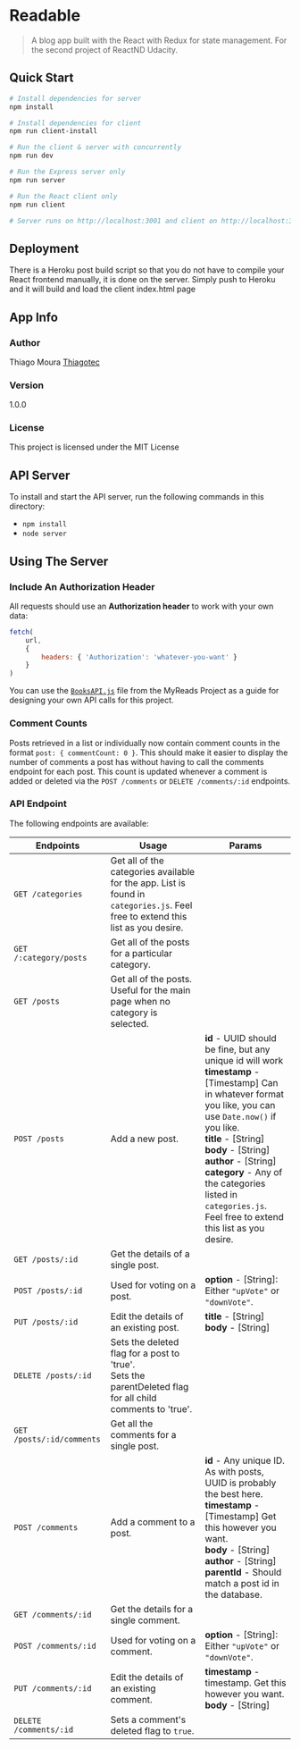 # Readable

> A blog app built with the React with Redux for state management. For the second project of ReactND Udacity.

## Quick Start

```bash
# Install dependencies for server
npm install

# Install dependencies for client
npm run client-install

# Run the client & server with concurrently
npm run dev

# Run the Express server only
npm run server

# Run the React client only
npm run client

# Server runs on http://localhost:3001 and client on http://localhost:3000
```

## Deployment

There is a Heroku post build script so that you do not have to compile your React frontend manually, it is done on the server. Simply push to Heroku and it will build and load the client index.html page

## App Info

### Author

Thiago Moura
[Thiagotec](http://www.thiagotec.com)

### Version

1.0.0

### License

This project is licensed under the MIT License

## API Server

To install and start the API server, run the following commands in this directory:

* `npm install`
* `node server`

## Using The Server

### Include An Authorization Header

All requests should use an **Authorization header** to work with your own data:

```js
fetch(
    url,
    {
        headers: { 'Authorization': 'whatever-you-want' }
    }
)
```

You can use the [`BooksAPI.js`](https://github.com/udacity/reactnd-project-myreads-starter/blob/master/src/BooksAPI.js) file from the MyReads Project as a guide for designing your own API calls for this project.

### Comment Counts
Posts retrieved in a list or individually now contain comment counts in the format `post: { commentCount: 0 }`.  This should make it easier to display the number of comments a post has without having to call the comments endpoint for each post.   This count is updated whenever a comment is added or deleted via the `POST /comments` or `DELETE /comments/:id` endpoints.

### API Endpoint

The following endpoints are available:

| Endpoints       | Usage          | Params         |
|-----------------|----------------|----------------|
| `GET /categories` | Get all of the categories available for the app. List is found in `categories.js`. Feel free to extend this list as you desire. |  |
| `GET /:category/posts` | Get all of the posts for a particular category. |  |
| `GET /posts` | Get all of the posts. Useful for the main page when no category is selected. |  |
| `POST /posts` | Add a new post. | **id** - UUID should be fine, but any unique id will work <br> **timestamp** - [Timestamp] Can in whatever format you like, you can use `Date.now()` if you like. <br> **title** - [String] <br> **body** - [String] <br> **author** - [String] <br> **category** -  Any of the categories listed in `categories.js`. Feel free to extend this list as you desire. |
| `GET /posts/:id` | Get the details of a single post. | |
| `POST /posts/:id` | Used for voting on a post. | **option** - [String]: Either `"upVote"` or `"downVote"`. |
| `PUT /posts/:id` | Edit the details of an existing post. | **title** - [String] <br> **body** - [String] |
| `DELETE /posts/:id` | Sets the deleted flag for a post to 'true'. <br> Sets the parentDeleted flag for all child comments to 'true'. | |
| `GET /posts/:id/comments` | Get all the comments for a single post. | |
| `POST /comments` | Add a comment to a post. | **id** - Any unique ID. As with posts, UUID is probably the best here. <br> **timestamp** - [Timestamp] Get this however you want. <br> **body** - [String] <br> **author** - [String] <br> **parentId** - Should match a post id in the database. |
| `GET /comments/:id` | Get the details for a single comment. | |
| `POST /comments/:id` | Used for voting on a comment. | **option** - [String]: Either `"upVote"` or `"downVote"`.  |
| `PUT /comments/:id` | Edit the details of an existing comment. | **timestamp** - timestamp. Get this however you want. <br> **body** - [String] |
| `DELETE /comments/:id` | Sets a comment's deleted flag to `true`. | &nbsp; |
